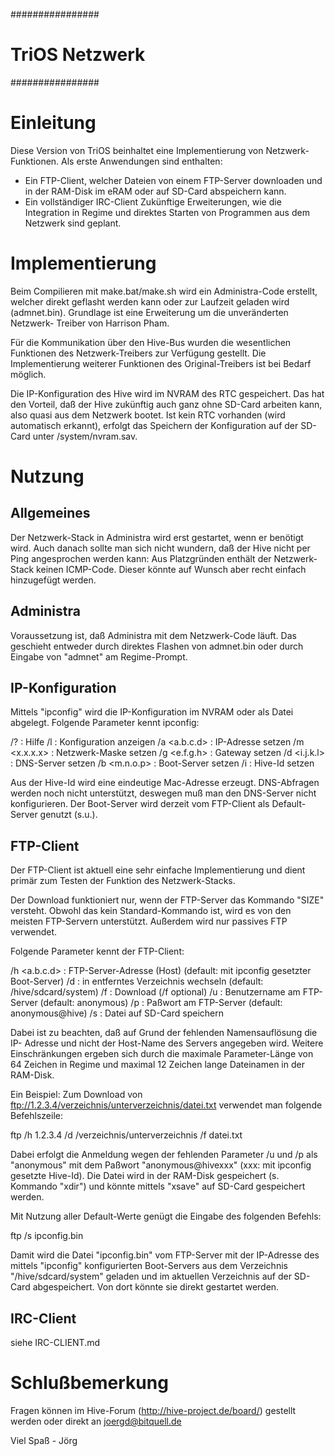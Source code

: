 ################
# TriOS Netzwerk
################

Einleitung
==========

Diese Version von TriOS beinhaltet eine Implementierung von Netzwerk-
Funktionen. Als erste Anwendungen sind enthalten:
 - Ein FTP-Client, welcher Dateien von einem FTP-Server downloaden und in der
   RAM-Disk im eRAM oder auf SD-Card abspeichern kann.
 - Ein vollständiger IRC-Client
Zukünftige Erweiterungen, wie die Integration in Regime und direktes Starten
von Programmen aus dem Netzwerk sind geplant.


Implementierung
===============

Beim Compilieren mit make.bat/make.sh wird ein Administra-Code erstellt,
welcher direkt geflasht werden kann oder zur Laufzeit geladen wird
(admnet.bin). Grundlage ist eine Erweiterung um die unveränderten Netzwerk-
Treiber von Harrison Pham.

Für die Kommunikation über den Hive-Bus wurden die wesentlichen Funktionen
des Netzwerk-Treibers zur Verfügung gestellt. Die Implementierung weiterer
Funktionen des Original-Treibers ist bei Bedarf möglich.

Die IP-Konfiguration des Hive wird im NVRAM des RTC gespeichert. Das hat
den Vorteil, daß der Hive zukünftig auch ganz ohne SD-Card arbeiten kann,
also quasi aus dem Netzwerk bootet. Ist kein RTC vorhanden (wird automatisch
erkannt), erfolgt das Speichern der Konfiguration auf der SD-Card unter
/system/nvram.sav.


Nutzung
=======

Allgemeines
-----------

Der Netzwerk-Stack in Administra wird erst gestartet, wenn er benötigt wird.
Auch danach sollte man sich nicht wundern, daß der Hive nicht per Ping
angesprochen werden kann: Aus Platzgründen enthält der Netzwerk-Stack keinen
ICMP-Code. Dieser könnte auf Wunsch aber recht einfach hinzugefügt werden.


Administra
----------

Voraussetzung ist, daß Administra mit dem Netzwerk-Code läuft. Das geschieht
entweder durch direktes Flashen von admnet.bin oder durch Eingabe von
"admnet" am Regime-Prompt.


IP-Konfiguration
----------------

Mittels "ipconfig" wird die IP-Konfiguration im NVRAM oder als Datei abgelegt.
Folgende Parameter kennt ipconfig:

  /?           : Hilfe
  /l           : Konfiguration anzeigen
  /a <a.b.c.d> : IP-Adresse setzen
  /m <x.x.x.x> : Netzwerk-Maske setzen
  /g <e.f.g.h> : Gateway setzen
  /d <i.j.k.l> : DNS-Server setzen
  /b <m.n.o.p> : Boot-Server setzen
  /i <Id>      : Hive-Id setzen

Aus der Hive-Id wird eine eindeutige Mac-Adresse erzeugt.
DNS-Abfragen werden noch nicht unterstützt, deswegen muß man den DNS-Server
nicht konfigurieren. Der Boot-Server wird derzeit vom FTP-Client als Default-
Server genutzt (s.u.).


FTP-Client
----------

Der FTP-Client ist aktuell eine sehr einfache Implementierung und dient primär
zum Testen der Funktion des Netzwerk-Stacks.

Der Download funktioniert nur, wenn der FTP-Server das Kommando "SIZE"
versteht. Obwohl das kein Standard-Kommando ist, wird es von den meisten
FTP-Servern unterstützt. Außerdem wird nur passives FTP verwendet.

Folgende Parameter kennt der FTP-Client:

  /h <a.b.c.d>    : FTP-Server-Adresse (Host)
                    (default: mit ipconfig gesetzter Boot-Server)
  /d <verzeichnis>: in entferntes Verzeichnis wechseln
                    (default: /hive/sdcard/system)
  /f <dateiname>  : Download <dateiname> (/f optional)
  /u <username>   : Benutzername am FTP-Server
                    (default: anonymous)
  /p <password>   : Paßwort am FTP-Server
                    (default: anonymous@hive<Hive-Id>)
  /s              : Datei auf SD-Card speichern

Dabei ist zu beachten, daß auf Grund der fehlenden Namensauflösung die IP-
Adresse und nicht der Host-Name des Servers angegeben wird. Weitere
Einschränkungen ergeben sich durch die maximale Parameter-Länge von 64
Zeichen in Regime und maximal 12 Zeichen lange Dateinamen in der RAM-Disk.

Ein Beispiel:
Zum Download von ftp://1.2.3.4/verzeichnis/unterverzeichnis/datei.txt
verwendet man folgende Befehlszeile:

  ftp /h 1.2.3.4 /d /verzeichnis/unterverzeichnis /f datei.txt

Dabei erfolgt die Anmeldung wegen der fehlenden Parameter /u und /p als
"anonymous" mit dem Paßwort "anonymous@hivexxx" (xxx: mit ipconfig gesetzte
Hive-Id). Die Datei wird in der RAM-Disk gespeichert (s. Kommando "xdir")
und könnte mittels "xsave" auf SD-Card gespeichert werden.

Mit Nutzung aller Default-Werte genügt die Eingabe des folgenden Befehls:

  ftp /s ipconfig.bin

Damit wird die Datei "ipconfig.bin" vom FTP-Server mit der IP-Adresse
des mittels "ipconfig" konfigurierten Boot-Servers aus dem Verzeichnis
"/hive/sdcard/system" geladen und im aktuellen Verzeichnis auf der SD-Card
abgespeichert. Von dort könnte sie direkt gestartet werden.

IRC-Client
----------

siehe IRC-CLIENT.md


Schlußbemerkung
===============

Fragen können im Hive-Forum (http://hive-project.de/board/) gestellt werden
oder direkt an joergd@bitquell.de


Viel Spaß - Jörg
